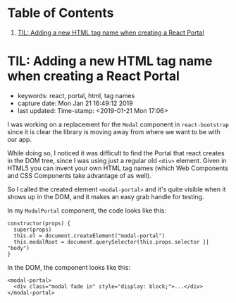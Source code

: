 
# Table of Contents

1.  [TIL: Adding a new HTML tag name when creating a React Portal](#org784b434)


<a id="org784b434"></a>

# TIL: Adding a new HTML tag name when creating a React Portal

-   keywords: react, portal, html, tag names
-   capture date: Mon Jan 21 16:49:12 2019
-   last updated: Time-stamp: <span class="timestamp-wrapper"><span class="timestamp">&lt;2019-01-21 Mon 17:06&gt;</span></span>

I was working on a replacement for the `Modal` component in `react-bootstrap` since it is clear the library is moving away from where we want to be with our app.

While doing so, I noticed it was difficult to find the Portal that react creates in the DOM tree, since I was using just a regular old `<div>` element. Given in HTML5 you can invent your own HTML tag names (which Web Components and CSS Components take advantage of as well).

So I called the created element `<modal-portal>` and it's quite visible when it shows up in the DOM, and it makes an easy grab handle for testing.

In my `ModalPortal` component, the code looks like this:

    constructor(props) {
      super(props)
      this.el = document.createElement("modal-portal")
      this.modalRoot = document.querySelector(this.props.selector || "body")
    }

In the DOM, the component looks like this:

    <modal-portal>
      <div class="modal fade in" style="display: block;">...</div>
    </modal-portal>

